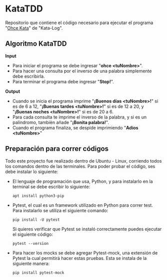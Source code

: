 # KataTDD
Repositorio que contiene el código necesario para ejecutar el programa "[Ohce Kata](https://kata-log.rocks/ohce-kata)" de "Kata-Log".
## Algoritmo KataTDD
**Input**
* Para iniciar el programa se debe ingresar "**ohce \<tuNombre\>**".
* Para hacer una consulta por el inverso de una palabra simplemente debe escribirla.
* Para terminar el programa debe ingresar "**Stop!**".

**Output**
* Cuando se inicia el programa imprime "**¡Buenos días \<tuNombre\>!**" si es de 6 a 12, "**¡Buenas tardes \<tuNombre\>!**" si es de 12 a 20, y "**¡Buenas noches \<tuNombre\>!**" si es de 20 a 6.
* Para cada consulta te imprime el inverso de la palabra, y si es un palíndromo, tambièn añade "**¡Bonita palabra!**".
* Cuando el programa finaliza, se despide imprimiendo "**Adios \<tuNombre\>**" 
## Preparación para correr códigos
Todo este proyecto fue realizado dentro de Ubuntu - Linux, corriendo todos los comandos dentro de las terminales. Para poder probar el código, ses debe instalar lo siguiente:
* El lenguaje de programación que usa, Python, y para instalarlo en la terminal se debe escribir lo siguiente:
  ```
  apt install python3-pip
  ```
* Pytest, el cual es un framework utilizado en Python para correr test. Para instalarlo se utiliza el siguiente comando:
  ```
  pip install -U pytest
  ```
  Si quieres verificar que Pytest se instaló correctamente puedes ejecutar el siguiente código:
  ```
  pytest --version
  ```
* Para hacer los mocks se debe agregar Pytest-mock, una extensión de Pytest la cual permitirá hacer estas pruebas. Esta se instala de la siguiente manera:
  ```
  pip install pytest-mock
  ```
